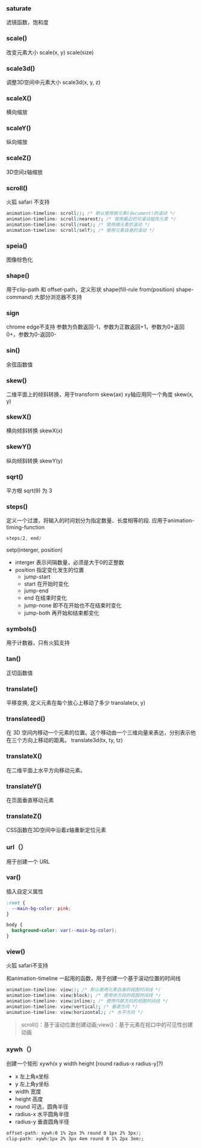 ### saturate
滤镜函数，饱和度

### scale()
改变元素大小
scale(x, y)
scale(size)


### scale3d()
调整3D空间中元素大小
scale3d(x, y, z)

### scaleX()
横向缩放

### scaleY()
纵向缩放

### scaleZ()
3D空间z轴缩放

### scroll()
火狐 safari 不支持
```css
animation-timeline: scroll(); /* 默认使用根元素(document)的滚动 */
animation-timeline: scroll(nearest); /* 使用最近的可滚动祖先元素 */
animation-timeline: scroll(root); /* 使用根元素的滚动 */
animation-timeline: scroll(self); /* 使用元素自身的滚动 */
```


### speia()
图像棕色化


### shape()
用于clip-path 和 offset-path，定义形状
shape(fill-rule from(position) shape-command)
大部分浏览器不支持

### sign
chrome edge不支持
参数为负数返回-1，参数为正数返回+1，参数为0+返回0+，参数为0-返回0-

### sin()
余弦函数值

### skew()
二维平面上的倾斜转换，用于transform
skew(ax) xy轴应用同一个角度
skew(x, y)

### skewX()
横向倾斜转换
skewX(x)

### skewY()
纵向倾斜转换
skewY(y)

### sqrt()
平方根
sqrt(9) 为 3

### steps()
定义一个过渡，将输入的时间划分为指定数量、长度相等的段.
应用于animation-timing-function
```css
steps(2, end)
```
setp(interger, position)
- interger 表示间隔数量，必须是大于0的正整数
- position 指定变化发生的位置
    - jump-start
    - start 在开始时变化
    - jump-end
    - end 在结束时变化
    - jump-none 即不在开始也不在结束时变化
    - jump-both 再开始和结束都变化

### symbols()
用于计数器，只有火狐支持

### tan()
正切函数值

### translate()
平移变换, 定义元素在每个放心上移动了多少
translate(x, y)

### translateed()
在 3D 空间内移动一个元素的位置。这个移动由一个三维向量来表达，分别表示他在三个方向上移动的距离。
translate3d(tx, ty, tz)

### translateX()
在二维平面上水平方向移动元素。

### translateY()
在页面垂直移动元素


### translateZ()
 CSS函数在3D空间中沿着z轴重新定位元素


 ### url（）
 用于创建一个 URL

 ### var()
 插入自定义属性

```css
:root {
  --main-bg-color: pink;
}

body {
  background-color: var(--main-bg-color);
}
```

### view()
火狐 safari不支持

和animation-timeline 一起用的函数，用于创建一个基于滚动位置的时间线
```css
animation-timeline: view(); /* 默认使用元素自身的视图时间线 */
animation-timeline: view(block); /* 使用块方向的视图时间线 */
animation-timeline: view(inline); /* 使用内联方向的视图时间线 */
animation-timeline: view(vertical); /* 垂直方向 */
animation-timeline: view(horizontal); /* 水平方向 */
```
>scroll()：基于滚动位置创建动画;view()：基于元素在视口中的可见性创建动画


### xywh（）
创建一个矩形
xywh(x y width height [round radius-x radius-y]?)
- x 左上角x坐标
- y 左上角y坐标
- width 宽度
- height 高度
- round 可选，圆角半径
- radius-x 水平圆角半径
- radius-y 垂直圆角半径
```css
offset-path: xywh(0 1% 2px 3% round 0 1px 2% 3px);
clip-path: xywh(1px 2% 3px 4em round 0 1% 2px 3em);
```
